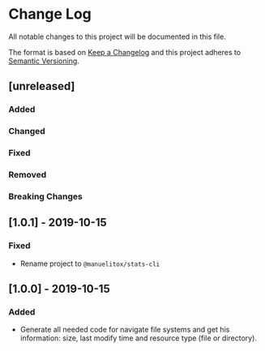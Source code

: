 # Change Log

All notable changes to this project will be documented in this file.

The format is based on [Keep a Changelog](http://keepachangelog.com/)
and this project adheres to [Semantic Versioning](http://semver.org/).

## [unreleased]

### Added

### Changed

### Fixed

### Removed

### Breaking Changes

## [1.0.1] - 2019-10-15

### Fixed

- Rename project to `@manuelitox/stats-cli`

## [1.0.0] - 2019-10-15

### Added

- Generate all needed code for navigate file systems and get his information: size, last modify time and resource type (file or directory).